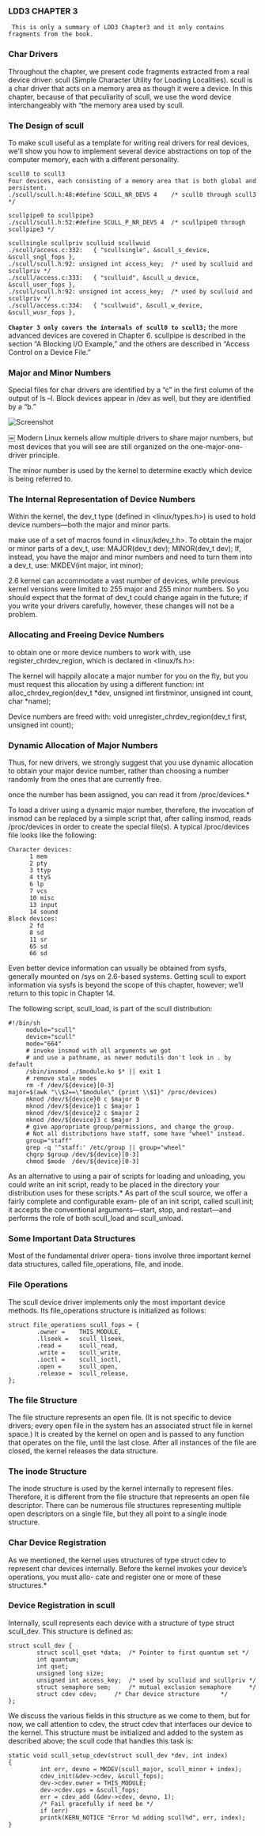 ### LDD3 CHAPTER 3 
     This is only a summary of LDD3 Chapter3 and it only contains fragments from the book.

### Char Drivers 

Throughout the chapter, we present code fragments extracted from a real device driver: scull (Simple Character Utility for Loading Localities). scull is a char driver that acts on a memory area as though it were a device. In this chapter, because of that peculiarity of scull, we use the word device interchangeably with “the memory area used by scull. 

### The Design of scull 

To make scull useful as a template for writing real drivers for real devices, we’ll show you how to implement several device abstractions on top of the computer memory, each with a different personality. 

```
scull0 to scull3 
Four devices, each consisting of a memory area that is both global and persistent. 
./scull/scull.h:48:#define SCULL_NR_DEVS 4    /* scull0 through scull3 */

scullpipe0 to scullpipe3 
./scull/scull.h:52:#define SCULL_P_NR_DEVS 4  /* scullpipe0 through scullpipe3 */

scullsingle scullpriv sculluid scullwuid 
./scull/access.c:332:	{ "scullsingle", &scull_s_device, &scull_sngl_fops },
./scull/scull.h:92:	unsigned int access_key;  /* used by sculluid and scullpriv */
./scull/access.c:333:	{ "sculluid", &scull_u_device, &scull_user_fops },
./scull/scull.h:92:	unsigned int access_key;  /* used by sculluid and scullpriv */
./scull/access.c:334:	{ "scullwuid", &scull_w_device, &scull_wusr_fops },
```

**``` Chapter 3 only covers the internals of scull0 to scull3; ```** the more advanced devices are covered in Chapter 6. scullpipe is described in the section “A Blocking I/O Example,” and the others are described in “Access Control on a Device File.”

### Major and Minor Numbers 

Special files for char drivers are identified by a “c” in the first column of the output of ls –l. Block devices appear in /dev as well, but they are identified by a “b.” 

![Screenshot](major_and_minor.png)

￼
Modern Linux kernels allow multiple drivers to share major numbers, but most devices that you will see are still organized on the one-major-one-driver principle. 

The minor number is used by the kernel to determine exactly which device is being referred to. 


### The Internal Representation of Device Numbers 

Within the kernel, the dev_t type (defined in <linux/types.h>) is used to hold device numbers—both the major and minor parts. 

make use of a set of macros found in <linux/kdev_t.h>. To obtain the major or minor parts of a dev_t, use: 
     MAJOR(dev_t dev);
     MINOR(dev_t dev);
If, instead, you have the major and minor numbers and need to turn them into a dev_t, use: 
     MKDEV(int major, int minor);

2.6 kernel can accommodate a vast number of devices, while previous kernel versions were limited to 255 major and 255 minor numbers. 
So you should expect that the format of dev_t could change again in the future; if you write your drivers carefully, however, these changes will not be a problem. 

### Allocating and Freeing Device Numbers 

to obtain one or more device numbers to work with, use register_chrdev_region, which is declared in <linux/fs.h>: 

The kernel will happily allocate a major number for you on the fly, but you must request this allocation by using a different function: 
     int alloc_chrdev_region(dev_t *dev, unsigned int firstminor,
                             unsigned int count, char *name);

Device numbers are freed with: 
     void unregister_chrdev_region(dev_t first, unsigned int count);

### Dynamic Allocation of Major Numbers 

Thus, for new drivers, we strongly suggest that you use dynamic allocation to obtain your major device number, rather than choosing a number randomly from the ones that are currently free. 

once the number has been assigned, you can read it from /proc/devices.* 

To load a driver using a dynamic major number, therefore, the invocation of insmod can be replaced by a simple script that, after calling insmod, reads /proc/devices in order to create the special file(s). 
A typical /proc/devices file looks like the following: 

```
Character devices:
      1 mem
      2 pty
      3 ttyp
      4 ttyS
      6 lp
      7 vcs
      10 misc
      13 input
      14 sound
Block devices:
      2 fd
      8 sd
      11 sr
      65 sd
      66 sd
```

Even better device information can usually be obtained from sysfs, generally mounted on /sys on 2.6-based systems. Getting scull to export information via sysfs is beyond the scope of this chapter, however; we’ll return to this topic in Chapter 14. 

The following script, scull_load, is part of the scull distribution:

```
#!/bin/sh
     module="scull"
     device="scull"
     mode="664"
     # invoke insmod with all arguments we got
     # and use a pathname, as newer modutils don't look in . by default
     /sbin/insmod ./$module.ko $* || exit 1
     # remove stale nodes
     rm -f /dev/${device}[0-3]
major=$(awk "\\$2==\"$module\" {print \\$1}" /proc/devices) 
     mknod /dev/${device}0 c $major 0
     mknod /dev/${device}1 c $major 1
     mknod /dev/${device}2 c $major 2
     mknod /dev/${device}3 c $major 3
     # give appropriate group/permissions, and change the group.
     # Not all distributions have staff, some have "wheel" instead.
     group="staff"
     grep -q '^staff:' /etc/group || group="wheel"
     chgrp $group /dev/${device}[0-3]
     chmod $mode  /dev/${device}[0-3]
```

As an alternative to using a pair of scripts for loading and unloading, you could write an init script, ready to be placed in the directory your distribution uses for these scripts.* As part of the scull source, we offer a fairly complete and configurable exam- ple of an init script, called scull.init; it accepts the conventional arguments—start, stop, and restart—and performs the role of both scull_load and scull_unload. 

### Some Important Data Structures 

Most of the fundamental driver opera- tions involve three important kernel data structures, called file_operations, file, and inode. 

### File Operations 

The scull device driver implements only the most important device methods. Its file_operations structure is initialized as follows: 

```
struct file_operations scull_fops = {
        .owner =    THIS_MODULE,
        .llseek =   scull_llseek,
        .read =     scull_read,
        .write =    scull_write,
        .ioctl =    scull_ioctl,
        .open =     scull_open,
        .release =  scull_release,
};
```

### The file Structure 

The file structure represents an open file. (It is not specific to device drivers; every open file in the system has an associated struct file in kernel space.) It is created by the kernel on open and is passed to any function that operates on the file, until the last close. After all instances of the file are closed, the kernel releases the data structure. 

### The inode Structure 
The inode structure is used by the kernel internally to represent files. Therefore, it is different from the file structure that represents an open file descriptor. There can be numerous file structures representing multiple open descriptors on a single file, but they all point to a single inode structure. 

### Char Device Registration 
As we mentioned, the kernel uses structures of type struct cdev to represent char devices internally. Before the kernel invokes your device’s operations, you must allo- cate and register one or more of these structures.* 

### Device Registration in scull 
Internally, scull represents each device with a structure of type struct scull_dev. This structure is defined as: 

```
struct scull_dev {
        struct scull_qset *data;  /* Pointer to first quantum set */
        int quantum;
        int qset;
        unsigned long size;
        unsigned int access_key;  /* used by sculluid and scullpriv */
        struct semaphore sem;     /* mutual exclusion semaphore     */
        struct cdev cdev;     /* Char device structure      */
}; 
```

We discuss the various fields in this structure as we come to them, but for now, we call attention to cdev, the struct cdev that interfaces our device to the kernel. This 
structure must be initialized and added to the system as described above; the scull code that handles this task is: 

```
static void scull_setup_cdev(struct scull_dev *dev, int index)
{
         int err, devno = MKDEV(scull_major, scull_minor + index);
         cdev_init(&dev->cdev, &scull_fops);
         dev->cdev.owner = THIS_MODULE;
         dev->cdev.ops = &scull_fops;
         err = cdev_add (&dev->cdev, devno, 1);
         /* Fail gracefully if need be */
         if (err) 
         printk(KERN_NOTICE "Error %d adding scull%d", err, index);
}
```

